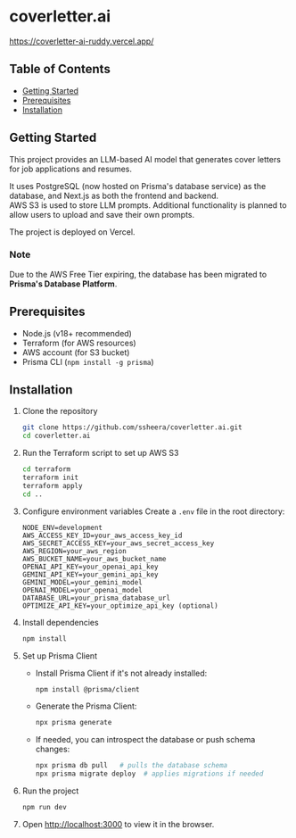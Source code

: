 # coverletter.ai
https://coverletter-ai-ruddy.vercel.app/

## Table of Contents
- [Getting Started](#getting-started)
- [Prerequisites](#prerequisites)
- [Installation](#installation)

## Getting Started
This project provides an LLM-based AI model that generates cover letters for job applications and resumes.

It uses PostgreSQL (now hosted on Prisma's database service) as the database, and Next.js as both the frontend and backend.  
AWS S3 is used to store LLM prompts. Additional functionality is planned to allow users to upload and save their own prompts.

The project is deployed on Vercel.

### Note
Due to the AWS Free Tier expiring, the database has been migrated to **Prisma's Database Platform**.

## Prerequisites
- Node.js (v18+ recommended)
- Terraform (for AWS resources)
- AWS account (for S3 bucket)
- Prisma CLI (`npm install -g prisma`)

## Installation
1. Clone the repository
   ```sh
   git clone https://github.com/ssheera/coverletter.ai.git
   cd coverletter.ai
   ```

2. Run the Terraform script to set up AWS S3
   ```sh
   cd terraform
   terraform init
   terraform apply
   cd ..
   ```

3. Configure environment variables
   Create a `.env` file in the root directory:
   ```dotenv
   NODE_ENV=development
   AWS_ACCESS_KEY_ID=your_aws_access_key_id
   AWS_SECRET_ACCESS_KEY=your_aws_secret_access_key
   AWS_REGION=your_aws_region
   AWS_BUCKET_NAME=your_aws_bucket_name
   OPENAI_API_KEY=your_openai_api_key
   GEMINI_API_KEY=your_gemini_api_key
   GEMINI_MODEL=your_gemini_model
   OPENAI_MODEL=your_openai_model
   DATABASE_URL=your_prisma_database_url
   OPTIMIZE_API_KEY=your_optimize_api_key (optional)
   ```

4. Install dependencies
   ```sh
   npm install
   ```

5. Set up Prisma Client
   - Install Prisma Client if it's not already installed:
     ```sh
     npm install @prisma/client
     ```
   - Generate the Prisma Client:
     ```sh
     npx prisma generate
     ```
   - If needed, you can introspect the database or push schema changes:
     ```sh
     npx prisma db pull   # pulls the database schema
     npx prisma migrate deploy  # applies migrations if needed
     ```

6. Run the project
   ```sh
   npm run dev
   ```

7. Open [http://localhost:3000](http://localhost:3000) to view it in the browser.